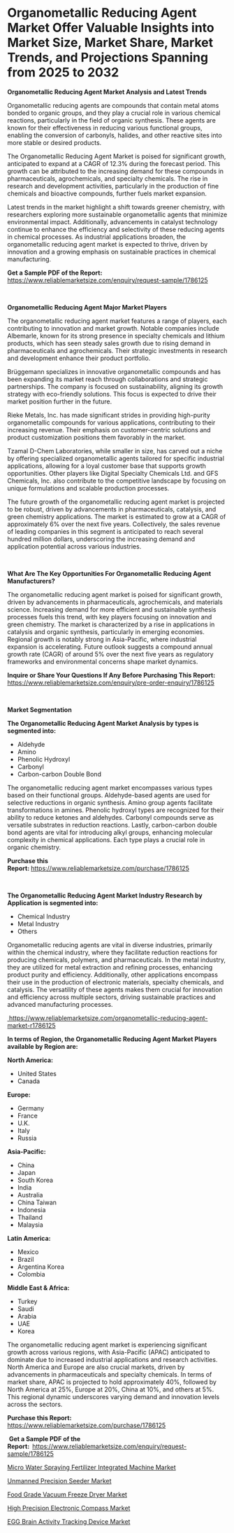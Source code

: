 <p><h1>Organometallic Reducing Agent Market Offer Valuable Insights into Market Size, Market Share, Market Trends, and Projections Spanning from 2025 to 2032</h1></p><p><strong>Organometallic Reducing Agent Market Analysis and Latest Trends</strong></p>
<p><p>Organometallic reducing agents are compounds that contain metal atoms bonded to organic groups, and they play a crucial role in various chemical reactions, particularly in the field of organic synthesis. These agents are known for their effectiveness in reducing various functional groups, enabling the conversion of carbonyls, halides, and other reactive sites into more stable or desired products.</p><p>The Organometallic Reducing Agent Market is poised for significant growth, anticipated to expand at a CAGR of 12.3% during the forecast period. This growth can be attributed to the increasing demand for these compounds in pharmaceuticals, agrochemicals, and specialty chemicals. The rise in research and development activities, particularly in the production of fine chemicals and bioactive compounds, further fuels market expansion.</p><p>Latest trends in the market highlight a shift towards greener chemistry, with researchers exploring more sustainable organometallic agents that minimize environmental impact. Additionally, advancements in catalyst technology continue to enhance the efficiency and selectivity of these reducing agents in chemical processes. As industrial applications broaden, the organometallic reducing agent market is expected to thrive, driven by innovation and a growing emphasis on sustainable practices in chemical manufacturing.</p></p>
<p><strong>Get a Sample PDF of the Report:&nbsp;</strong> <a href="https://www.reliablemarketsize.com/enquiry/request-sample/1786125?utm_campaign=2008&utm_medium=2&utm_source=Github&utm_content=ia&utm_term=25032025&utm_id=organometallic-reducing-agent">https://www.reliablemarketsize.com/enquiry/request-sample/1786125</a></p>
<p>&nbsp;</p>
<p><strong>Organometallic Reducing Agent Major Market Players</strong></p>
<p><p>The organometallic reducing agent market features a range of players, each contributing to innovation and market growth. Notable companies include Albemarle, known for its strong presence in specialty chemicals and lithium products, which has seen steady sales growth due to rising demand in pharmaceuticals and agrochemicals. Their strategic investments in research and development enhance their product portfolio.</p><p>Brüggemann specializes in innovative organometallic compounds and has been expanding its market reach through collaborations and strategic partnerships. The company is focused on sustainability, aligning its growth strategy with eco-friendly solutions. This focus is expected to drive their market position further in the future.</p><p>Rieke Metals, Inc. has made significant strides in providing high-purity organometallic compounds for various applications, contributing to their increasing revenue. Their emphasis on customer-centric solutions and product customization positions them favorably in the market.</p><p>Tzamal D-Chem Laboratories, while smaller in size, has carved out a niche by offering specialized organometallic agents tailored for specific industrial applications, allowing for a loyal customer base that supports growth opportunities. Other players like Digital Specialty Chemicals Ltd. and GFS Chemicals, Inc. also contribute to the competitive landscape by focusing on unique formulations and scalable production processes.</p><p>The future growth of the organometallic reducing agent market is projected to be robust, driven by advancements in pharmaceuticals, catalysis, and green chemistry applications. The market is estimated to grow at a CAGR of approximately 6% over the next five years. Collectively, the sales revenue of leading companies in this segment is anticipated to reach several hundred million dollars, underscoring the increasing demand and application potential across various industries.</p></p>
<p>&nbsp;</p>
<p><strong>What Are The Key Opportunities For Organometallic Reducing Agent Manufacturers?</strong></p>
<p><p>The organometallic reducing agent market is poised for significant growth, driven by advancements in pharmaceuticals, agrochemicals, and materials science. Increasing demand for more efficient and sustainable synthesis processes fuels this trend, with key players focusing on innovation and green chemistry. The market is characterized by a rise in applications in catalysis and organic synthesis, particularly in emerging economies. Regional growth is notably strong in Asia-Pacific, where industrial expansion is accelerating. Future outlook suggests a compound annual growth rate (CAGR) of around 5% over the next five years as regulatory frameworks and environmental concerns shape market dynamics.</p></p>
<p><strong>Inquire or Share Your Questions If Any Before Purchasing This Report:</strong> <a href="https://www.reliablemarketsize.com/enquiry/pre-order-enquiry/1786125?utm_campaign=2008&utm_medium=2&utm_source=Github&utm_content=ia&utm_term=25032025&utm_id=organometallic-reducing-agent">https://www.reliablemarketsize.com/enquiry/pre-order-enquiry/1786125</a></p>
<p>&nbsp;</p>
<p><strong>Market Segmentation</strong></p>
<p><strong>The Organometallic Reducing Agent Market Analysis by types is segmented into:</strong></p>
<p><ul><li>Aldehyde</li><li>Amino</li><li>Phenolic Hydroxyl</li><li>Carbonyl</li><li>Carbon-carbon Double Bond</li></ul></p>
<p><p>The organometallic reducing agent market encompasses various types based on their functional groups. Aldehyde-based agents are used for selective reductions in organic synthesis. Amino group agents facilitate transformations in amines. Phenolic hydroxyl types are recognized for their ability to reduce ketones and aldehydes. Carbonyl compounds serve as versatile substrates in reduction reactions. Lastly, carbon-carbon double bond agents are vital for introducing alkyl groups, enhancing molecular complexity in chemical applications. Each type plays a crucial role in organic chemistry.</p></p>
<p><strong>Purchase this Report:&nbsp;</strong><a href="https://www.reliablemarketsize.com/purchase/1786125?utm_campaign=2008&utm_medium=2&utm_source=Github&utm_content=ia&utm_term=25032025&utm_id=organometallic-reducing-agent">https://www.reliablemarketsize.com/purchase/1786125</a></p>
<p>&nbsp;</p>
<p><strong>The Organometallic Reducing Agent Market Industry Research by Application is segmented into:</strong></p>
<p><ul><li>Chemical Industry</li><li>Metal Industry</li><li>Others</li></ul></p>
<p><p>Organometallic reducing agents are vital in diverse industries, primarily within the chemical industry, where they facilitate reduction reactions for producing chemicals, polymers, and pharmaceuticals. In the metal industry, they are utilized for metal extraction and refining processes, enhancing product purity and efficiency. Additionally, other applications encompass their use in the production of electronic materials, specialty chemicals, and catalysis. The versatility of these agents makes them crucial for innovation and efficiency across multiple sectors, driving sustainable practices and advanced manufacturing processes.</p></p>
<p><a href="https://www.reliablemarketsize.com/organometallic-reducing-agent-market-r1786125?utm_campaign=2008&utm_medium=2&utm_source=Github&utm_content=ia&utm_term=25032025&utm_id=organometallic-reducing-agent">&nbsp;https://www.reliablemarketsize.com/organometallic-reducing-agent-market-r1786125</a></p>
<p><strong>In terms of Region, the Organometallic Reducing Agent Market Players available by Region are:</strong></p>
<p>
    <p> <strong> North America: </strong>
        <ul>
            <li>United States</li>
            <li>Canada</li>
        </ul>
        </p> 
    <p> <strong> Europe: </strong>
        <ul>
            <li>Germany</li>
            <li>France</li>
            <li>U.K.</li>
            <li>Italy</li>
            <li>Russia</li>
        </ul>
        </p> 
    <p> <strong> Asia-Pacific: </strong>
        <ul>
            <li>China</li>
            <li>Japan</li>
            <li>South Korea</li>
            <li>India</li>
            <li>Australia</li>
            <li>China Taiwan</li>
            <li>Indonesia</li>
            <li>Thailand</li>
            <li>Malaysia</li>
        </ul>
        </p> 
    <p> <strong> Latin America: </strong>
        <ul>
            <li>Mexico</li>
            <li>Brazil</li>
            <li>Argentina Korea</li>
            <li>Colombia</li>
        </ul>
        </p> 
    <p> <strong> Middle East & Africa: </strong>
        <ul>
            <li>Turkey</li>
            <li>Saudi</li>
            <li>Arabia</li>
            <li>UAE</li>
            <li>Korea</li>
        </ul>
    </p>
    </p>
<p><p>The organometallic reducing agent market is experiencing significant growth across various regions, with Asia-Pacific (APAC) anticipated to dominate due to increased industrial applications and research activities. North America and Europe are also crucial markets, driven by advancements in pharmaceuticals and specialty chemicals. In terms of market share, APAC is projected to hold approximately 40%, followed by North America at 25%, Europe at 20%, China at 10%, and others at 5%. This regional dynamic underscores varying demand and innovation levels across the sectors.</p></p>
<p><strong>Purchase this Report: </strong><a href="https://www.reliablemarketsize.com/purchase/1786125?utm_campaign=2008&utm_medium=2&utm_source=Github&utm_content=ia&utm_term=25032025&utm_id=organometallic-reducing-agent">https://www.reliablemarketsize.com/purchase/1786125</a></p>
<p>&nbsp;<strong>Get a Sample PDF of the Report:&nbsp;&nbsp;</strong><a href="https://www.reliablemarketsize.com/enquiry/request-sample/1786125?utm_campaign=2008&utm_medium=2&utm_source=Github&utm_content=ia&utm_term=25032025&utm_id=organometallic-reducing-agent">https://www.reliablemarketsize.com/enquiry/request-sample/1786125</a></p>
<p><strong></strong></p>
<p><p><a href="https://github.com/rempemelon5k/Market-Research-Report-List-1/blob/main/micro-water-spraying-fertilizer-integrated-machine-market.md?utm_campaign=2008&utm_medium=2&utm_source=Github&utm_content=ia&utm_term=25032025&utm_id=organometallic-reducing-agent">Micro Water Spraying Fertilizer Integrated Machine Market</a></p><p><a href="https://github.com/yardemuongz5/Market-Research-Report-List-1/blob/main/unmanned-precision-seeder-market.md?utm_campaign=2008&utm_medium=2&utm_source=Github&utm_content=ia&utm_term=25032025&utm_id=organometallic-reducing-agent">Unmanned Precision Seeder Market</a></p><p><a href="https://github.com/balbajagatr1/Market-Research-Report-List-1/blob/main/food-grade-vacuum-freeze-dryer-market.md?utm_campaign=2008&utm_medium=2&utm_source=Github&utm_content=ia&utm_term=25032025&utm_id=organometallic-reducing-agent">Food Grade Vacuum Freeze Dryer Market</a></p><p><a href="https://github.com/ftnlewins/Market-Research-Report-List-1/blob/main/high-precision-electronic-compass-market.md?utm_campaign=2008&utm_medium=2&utm_source=Github&utm_content=ia&utm_term=25032025&utm_id=organometallic-reducing-agent">High Precision Electronic Compass Market</a></p><p><a href="https://github.com/idranalexie/Market-Research-Report-List-1/blob/main/egg-brain-activity-tracking-device-market.md?utm_campaign=2008&utm_medium=2&utm_source=Github&utm_content=ia&utm_term=25032025&utm_id=organometallic-reducing-agent">EGG Brain Activity Tracking Device Market</a></p></p>